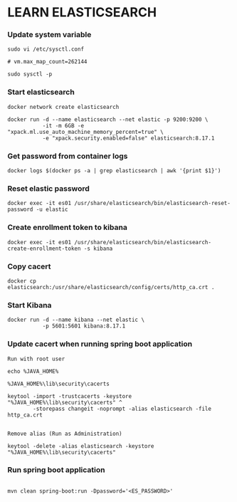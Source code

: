 # LEARN ELASTICSEARCH

### Update system variable
``` code
sudo vi /etc/sysctl.conf

# vm.max_map_count=262144

sudo sysctl -p
```

### Start elasticsearch

``` code
docker network create elasticsearch

docker run -d --name elasticsearch --net elastic -p 9200:9200 \
           -it -m 6GB -e "xpack.ml.use_auto_machine_memory_percent=true" \
           -e "xpack.security.enabled=false" elasticsearch:8.17.1
```
### Get password from container logs

``` code
docker logs $(docker ps -a | grep elasticsearch | awk '{print $1}')
```

### Reset elastic password

``` code
docker exec -it es01 /usr/share/elasticsearch/bin/elasticsearch-reset-password -u elastic
```

### Create enrollment token to kibana

``` code
docker exec -it es01 /usr/share/elasticsearch/bin/elasticsearch-create-enrollment-token -s kibana
```

### Copy cacert

```code
docker cp elasticsearch:/usr/share/elasticsearch/config/certs/http_ca.crt .
```

### Start Kibana

```code
docker run -d --name kibana --net elastic \
           -p 5601:5601 kibana:8.17.1
```

### Update cacert when running spring boot application

```code
Run with root user

echo %JAVA_HOME%

%JAVA_HOME%\lib\security\cacerts

keytool -import -trustcacerts -keystore "%JAVA_HOME%\lib\security\cacerts" ^
        -storepass changeit -noprompt -alias elasticsearch -file http_ca.crt


Remove alias (Run as Administration)

keytool -delete -alias elasticsearch -keystore "%JAVA_HOME%\lib\security\cacerts"

```

### Run spring boot application

```code

mvn clean spring-boot:run -Dpassword='<ES_PASSWORD>'

```